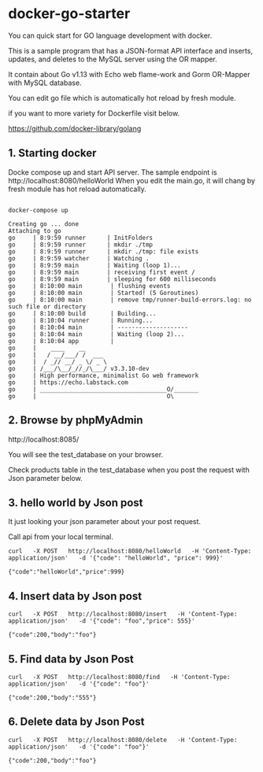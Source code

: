 # docker-go-starter

You can quick start for GO language development with docker.

This is a sample program that has a JSON-format API interface and inserts, updates, and deletes to the MySQL server using the OR mapper.

It contain about Go v1.13 with Echo web flame-work and Gorm OR-Mapper with MySQL database.

You can edit go file which is automatically hot reload by fresh module.

if you want to more variety for Dockerfile visit below.

https://github.com/docker-library/golang

## 1. Starting docker
Docke compose up and start API server. The sample endpoint is http://localhost:8080/helloWorld
When you edit the main.go, it will chang by fresh module has hot reload automatically.
```cassandraql

docker-compose up

Creating go ... done
Attaching to go
go     | 8:9:59 runner      | InitFolders
go     | 8:9:59 runner      | mkdir ./tmp
go     | 8:9:59 runner      | mkdir ./tmp: file exists
go     | 8:9:59 watcher     | Watching .
go     | 8:9:59 main        | Waiting (loop 1)...
go     | 8:9:59 main        | receiving first event /
go     | 8:9:59 main        | sleeping for 600 milliseconds
go     | 8:10:00 main        | flushing events
go     | 8:10:00 main        | Started! (5 Goroutines)
go     | 8:10:00 main        | remove tmp/runner-build-errors.log: no such file or directory
go     | 8:10:00 build       | Building...
go     | 8:10:04 runner      | Running...
go     | 8:10:04 main        | --------------------
go     | 8:10:04 main        | Waiting (loop 2)...
go     | 8:10:04 app         |
go     |    ____    __
go     |   / __/___/ /  ___
go     |  / _// __/ _ \/ _ \
go     | /___/\__/_//_/\___/ v3.3.10-dev
go     | High performance, minimalist Go web framework
go     | https://echo.labstack.com
go     | ____________________________________O/_______
go     |                                     O\

``` 
## 2. Browse by phpMyAdmin

http://localhost:8085/

You will see the test_database on your browser.

Check products table in the test_database when you post the request with Json parameter below.

## 3. hello world by Json post
It just looking your json parameter about your post request.
 
Call api from your local terminal.
```cassandraql
curl   -X POST   http://localhost:8080/helloWorld   -H 'Content-Type: application/json'   -d '{"code": "helloWorld", "price": 999}'

{"code":"helloWorld","price":999}
```

## 4. Insert data by Json post
```cassandraql
curl   -X POST   http://localhost:8080/insert   -H 'Content-Type: application/json'   -d '{"code": "foo","price": 555}'

{"code":200,"body":"foo"}
```

## 5. Find data by Json Post
```cassandraql
curl   -X POST   http://localhost:8080/find   -H 'Content-Type: application/json'   -d '{"code": "foo"}'

{"code":200,"body":"555"}
```

## 6. Delete data by Json Post
```cassandraql
curl   -X POST   http://localhost:8080/delete   -H 'Content-Type: application/json'   -d '{"code": "foo"}'

{"code":200,"body":"foo"}
```
